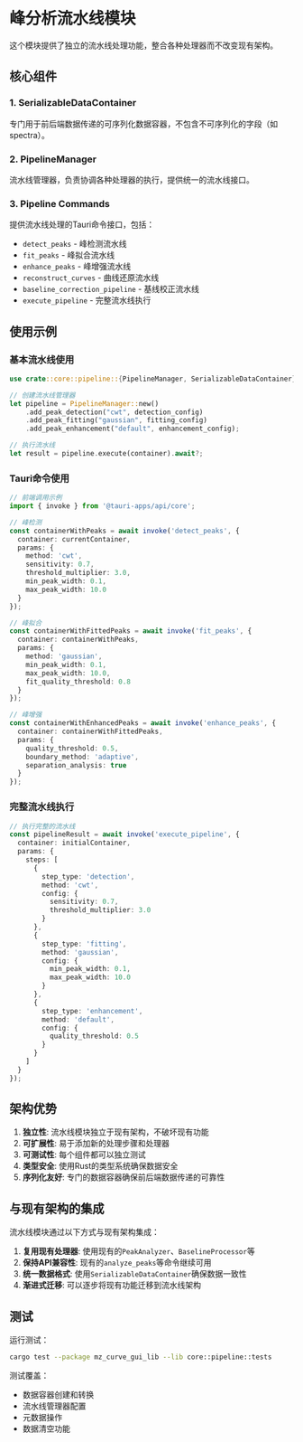 # 峰分析流水线模块

这个模块提供了独立的流水线处理功能，整合各种处理器而不改变现有架构。

## 核心组件

### 1. SerializableDataContainer
专门用于前后端数据传递的可序列化数据容器，不包含不可序列化的字段（如spectra）。

### 2. PipelineManager
流水线管理器，负责协调各种处理器的执行，提供统一的流水线接口。

### 3. Pipeline Commands
提供流水线处理的Tauri命令接口，包括：
- `detect_peaks` - 峰检测流水线
- `fit_peaks` - 峰拟合流水线
- `enhance_peaks` - 峰增强流水线
- `reconstruct_curves` - 曲线还原流水线
- `baseline_correction_pipeline` - 基线校正流水线
- `execute_pipeline` - 完整流水线执行

## 使用示例

### 基本流水线使用

```rust
use crate::core::pipeline::{PipelineManager, SerializableDataContainer};

// 创建流水线管理器
let pipeline = PipelineManager::new()
    .add_peak_detection("cwt", detection_config)
    .add_peak_fitting("gaussian", fitting_config)
    .add_peak_enhancement("default", enhancement_config);

// 执行流水线
let result = pipeline.execute(container).await?;
```

### Tauri命令使用

```typescript
// 前端调用示例
import { invoke } from '@tauri-apps/api/core';

// 峰检测
const containerWithPeaks = await invoke('detect_peaks', {
  container: currentContainer,
  params: {
    method: 'cwt',
    sensitivity: 0.7,
    threshold_multiplier: 3.0,
    min_peak_width: 0.1,
    max_peak_width: 10.0
  }
});

// 峰拟合
const containerWithFittedPeaks = await invoke('fit_peaks', {
  container: containerWithPeaks,
  params: {
    method: 'gaussian',
    min_peak_width: 0.1,
    max_peak_width: 10.0,
    fit_quality_threshold: 0.8
  }
});

// 峰增强
const containerWithEnhancedPeaks = await invoke('enhance_peaks', {
  container: containerWithFittedPeaks,
  params: {
    quality_threshold: 0.5,
    boundary_method: 'adaptive',
    separation_analysis: true
  }
});
```

### 完整流水线执行

```typescript
// 执行完整的流水线
const pipelineResult = await invoke('execute_pipeline', {
  container: initialContainer,
  params: {
    steps: [
      {
        step_type: 'detection',
        method: 'cwt',
        config: {
          sensitivity: 0.7,
          threshold_multiplier: 3.0
        }
      },
      {
        step_type: 'fitting',
        method: 'gaussian',
        config: {
          min_peak_width: 0.1,
          max_peak_width: 10.0
        }
      },
      {
        step_type: 'enhancement',
        method: 'default',
        config: {
          quality_threshold: 0.5
        }
      }
    ]
  }
});
```

## 架构优势

1. **独立性**: 流水线模块独立于现有架构，不破坏现有功能
2. **可扩展性**: 易于添加新的处理步骤和处理器
3. **可测试性**: 每个组件都可以独立测试
4. **类型安全**: 使用Rust的类型系统确保数据安全
5. **序列化友好**: 专门的数据容器确保前后端数据传递的可靠性

## 与现有架构的集成

流水线模块通过以下方式与现有架构集成：

1. **复用现有处理器**: 使用现有的`PeakAnalyzer`、`BaselineProcessor`等
2. **保持API兼容性**: 现有的`analyze_peaks`等命令继续可用
3. **统一数据格式**: 使用`SerializableDataContainer`确保数据一致性
4. **渐进式迁移**: 可以逐步将现有功能迁移到流水线架构

## 测试

运行测试：
```bash
cargo test --package mz_curve_gui_lib --lib core::pipeline::tests
```

测试覆盖：
- 数据容器创建和转换
- 流水线管理器配置
- 元数据操作
- 数据清空功能
